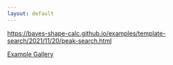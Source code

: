 ```yaml
---
layout: default
---
```


https://bayes-shape-calc.github.io/examples/template-search/2021/11/20/peak-search.html

[Example Gallery]({{site.url}}/examples/)

